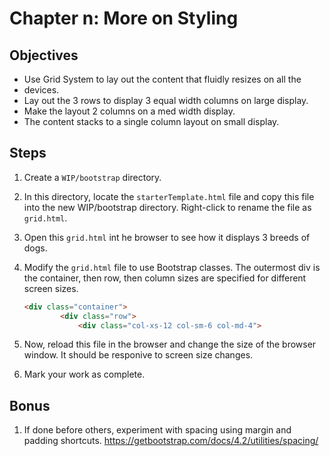 # Chapter n: More on Styling
## Objectives
* Use Grid System to lay out the content that fluidly resizes on all the
* devices.  
* Lay out the 3 rows to display 3 equal width columns on large display.
* Make the layout 2 columns on a med width display.
* The content stacks to a single column layout on small display.

## Steps

1. Create a `WIP/bootstrap` directory.

1. In this directory, locate the `starterTemplate.html` file and copy this file into the new WIP/bootstrap directory. Right-click to rename the file as `grid.html`.

1. Open this `grid.html` int he browser to see how it displays 3 breeds of dogs. 

1. Modify the `grid.html` file to use Bootstrap classes. The outermost div is the container, then row, then column sizes are specified for different screen sizes. 
    ```html
    <div class="container">
            <div class="row">
                <div class="col-xs-12 col-sm-6 col-md-4">
    ```                     


1. Now, reload this file in the browser and change the size of the browser window. It should be responive to screen size changes.

1. Mark your work as complete.


## Bonus

1. If done before others, experiment with spacing using margin and padding shortcuts. https://getbootstrap.com/docs/4.2/utilities/spacing/ 